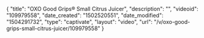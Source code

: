 {
    "title": "OXO Good Grips&reg; Small Citrus Juicer",
    "description": "",
    "videoid": "109979558",
    "date_created": "1502520551",
    "date_modified": "1504291732",
    "type": "captivate",
    "layout": "video",
    "url": "\/v\/oxo-good-grips-small-citrus-juicer\/109979558"
}